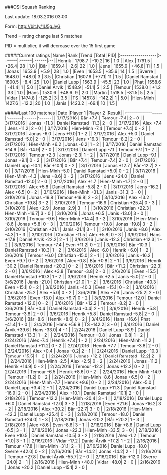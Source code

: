 ###OSI Squash Ranking

Last update: 18.03.2016 03:00

Form: http://bit.ly/1U5gJyG

Trend = rating change last 5 matches

PID = multiplier, it will decrease over the 15 first game

#####Current ratings
|Name              |Rank   |Trend |Total  |PID|
|:------------------|:-------|:------|:------|:--|
|Henrik             | 1798.7 | -10.2| 16 | 1.0 |
|Alex               | 1791.5 | +26.4| 28 | 1.0 |
|Bår                | 1659.4 | -2.6| 22 | 1.0 |
|Jens               | 1655.9 | +46.8| 11 | 1.5 |
|Jonas              | 1653.9 | +5.9 | 28 | 1.0 |
|Even               | 1653.5 | +35.6| 14 | 1.5 |
|Sverre             | 1648.0 | +48.0| 3 | 3.5 |
|Christian          | 1607.6 | +77.1| 11 | 1.5 |
|Daniel Ramstad     | 1600.5 | -8.4| 25 | 1.0 |
|Daniel Lupp        | 1563.9 | -45.5| 23 | 1.0 |
|Phat               | 1558.6 | -41.4| 1 | 5.0 |
|Daniel Årvik       | 1548.9 | -51.1| 5 | 2.5 |
|Temour             | 1538.0 | +1.2 | 33 | 1.0 |
|Hans               | 1530.6 | +48.6| 9 | 2.0 |
|Martin             | 1518.5 | -81.5| 5 | 2.5 |
|Vidar              | 1474.8 | -125.2| 3 | 3.5 |
|TS                 | 1457.8 | -142.2| 1 | 5.0 |
|Hien-Minh          | 1427.6 | -12.2| 20 | 1.0 |
|Janis              | 1423.2 | -69.1| 10 | 1.5 |

#####Last 100 matches
|Date              |Player 1   |Player 2 |Result| 
|:------------------|:-------|:------|:------|
| 3/17/2016 | Bår +7.4 | Temour -7.4| 2 - 0 |
| 3/17/2016 | Jonas +11.3 | Daniel Ramstad -11.3| 2 - 0 |
| 3/17/2016 | Alex +7.4 | Jens -11.2| 2 - 0 |
| 3/17/2016 | Hien-Minh -7.4 | Temour +7.4| 0 - 2 |
| 3/17/2016 | Jonas -6.0 | Jens +9.0| 1 - 2 |
| 3/17/2016 | Alex +5.0 | Daniel Ramstad -5.0| 2 - 0 |
| 3/17/2016 | Jens +16.3 | Temour -8.2| 2 - 0 |
| 3/17/2016 | Hien-Minh +6.2 | Jonas -6.2| 1 - 2 |
| 3/17/2016 | Daniel Ramstad +14.9 | Bår -14.9| 2 - 0 |
| 3/17/2016 | Daniel Lupp -7.1 | Temour +7.1| 1 - 2 |
| 3/17/2016 | Temour +2.3 | Jonas -2.3| 1 - 2 |
| 3/17/2016 | Daniel Lupp -9.1 | Jonas +9.1| 0 - 2 |
| 3/17/2016 | Bår +7.4 | Temour -7.4| 2 - 0 |
| 3/17/2016 | Daniel Lupp -10.1 | Bår +10.1| 0 - 2 |
| 3/17/2016 | Jonas +12.7 | Bår -12.7| 2 - 0 |
| 3/17/2016 | Hien-Minh -5.0 | Daniel Ramstad +5.0| 0 - 2 |
| 3/17/2016 | Hien-Minh -4.3 | Jens +8.6| 0 - 2 |
| 3/17/2016 | Jens +24.0 | Daniel Ramstad -12.0| 2 - 0 |
| 3/17/2016 | Alex +1.7 | Hien-Minh -1.7| 2 - 0 |
| 3/17/2016 | Alex +5.8 | Daniel Ramstad -5.8| 2 - 0 |
| 3/17/2016 | Jens -16.2 | Alex +6.5| 0 - 2 |
| 3/10/2016 | Hien-Minh +31.3 | Janis -31.3| 3 - 0 |
| 3/10/2016 | Jonas -19.8 | Temour +19.8| 2 - 3 |
| 3/10/2016 | Alex -13.2 | Christian +19.8| 3 - 2 |
| 3/10/2016 | Temour -16.9 | Christian +25.4| 0 - 3 |
| 3/10/2016 | Alex +2.9 | Jonas -2.9| 3 - 1 |
| 3/10/2016 | Christian +22.3 | Hien-Minh -16.7| 3 - 0 |
| 3/10/2016 | Jonas +6.5 | Janis -13.0| 3 - 0 |
| 3/10/2016 | Temour -9.6 | Hien-Minh +14.4| 3 - 2 |
| 3/10/2016 | Hien-Minh -8.6 | Jonas +5.8| 0 - 3 |
| 3/10/2016 | Temour +19.8 | Jonas -19.8| 3 - 2 |
| 3/10/2016 | Christian +21.1 | Janis -21.1| 3 - 1 |
| 3/10/2016 | Janis +8.6 | Alex -4.3| 1 - 3 |
| 3/10/2016 | Christian -11.5 | Alex +5.8| 0 - 3 |
| 3/9/2016 | Hans +17.8 | Daniel Årvik -22.2| 2 - 1 |
| 3/6/2016 | Janis -12.3 | Christian +12.3| 1 - 2 |
| 3/6/2016 | Temour -7.4 | Even +11.2| 0 - 2 |
| 3/6/2016 | Bår -10.3 | Daniel Ramstad +10.3| 1 - 2 |
| 3/6/2016 | Alex -6.0 | Henrik +6.0| 1 - 2 |
| 3/6/2016 | Temour +6.0 | Christian -15.0| 2 - 1 |
| 3/6/2016 | Janis -16.2 | Even +9.7| 0 - 2 |
| 3/6/2016 | Alex -0.8 | Bår +0.8| 2 - 1 |
| 3/6/2016 | Henrik -30.2 | Daniel Ramstad +20.2| 0 - 2 |
| 3/6/2016 | Bår +11.2 | Christian -22.3| 2 - 0 |
| 3/6/2016 | Alex +3.8 | Temour -3.8| 2 - 0 |
| 3/6/2016 | Even -15.5 | Daniel Ramstad +10.3| 1 - 2 |
| 3/6/2016 | Henrik +2.5 | Janis -5.0| 2 - 0 |
| 3/6/2016 | Janis -21.0 | Christian +21.0| 1 - 2 |
| 3/6/2016 | Christian -40.3 | Even +15.1| 0 - 2 |
| 3/6/2016 | Janis -40.3 | Even +15.1| 0 - 2 |
| 3/6/2016 | Christian -25.2 | Alex +5.0| 0 - 2 |
| 3/6/2016 | Alex +7.6 | Janis -25.2| 2 - 0 |
| 3/6/2016 | Even -13.0 | Alex +9.7| 0 - 2 |
| 3/6/2016 | Temour -12.0 | Daniel Ramstad +12.0| 0 - 2 |
| 3/6/2016 | Bår +12.2 | Temour -8.2| 2 - 0 |
| 3/6/2016 | Bår +0.4 | Daniel Ramstad -0.4| 2 - 1 |
| 3/6/2016 | Henrik +5.8 | Temour -3.8| 2 - 0 |
| 3/6/2016 | Henrik +5.8 | Daniel Ramstad -5.8| 2 - 0 |
| 3/6/2016 | Bår -8.6 | Henrik +8.6| 0 - 2 |
| 3/4/2016 | Hans +16.6 | Phat -41.4| 1 - 0 |
| 3/4/2016 | Hans +56.9 | TS -142.2| 3 - 0 |
| 3/4/2016 | Daniel Årvik +39.6 | Hans -33.0| 4 - 1 |
| 2/24/2016 | Daniel Lupp -8.9 | Daniel Ramstad +13.3| 1 - 2 |
| 2/24/2016 | Temour +0.8 | Jonas -0.8| 1 - 2 |
| 2/24/2016 | Alex -7.4 | Henrik +7.4| 1 - 2 |
| 2/24/2016 | Hien-Minh -11.2 | Daniel Ramstad +11.2| 0 - 2 |
| 2/24/2016 | Henrik +7.7 | Temour -3.8| 2 - 0 |
| 2/24/2016 | Alex +0.4 | Jonas -0.2| 2 - 1 |
| 2/24/2016 | Daniel Lupp -10.3 | Temour +15.5| 1 - 2 |
| 2/24/2016 | Jonas +12.2 | Daniel Ramstad -12.2| 2 - 0 |
| 2/24/2016 | Hien-Minh -2.5 | Alex +2.5| 0 - 2 |
| 2/24/2016 | Jonas -11.2 | Henrik +14.9| 0 - 2 |
| 2/24/2016 | Temour -12.2 | Jonas +12.2| 0 - 2 |
| 2/24/2016 | Temour -6.5 | Henrik +8.6| 0 - 2 |
| 2/24/2016 | Hien-Minh -14.9 | Temour +11.2| 0 - 2 |
| 2/24/2016 | Hien-Minh -8.6 | Jonas +6.5| 0 - 2 |
| 2/24/2016 | Hien-Minh -7.7 | Henrik +9.6| 0 - 2 |
| 2/24/2016 | Alex -5.0 | Daniel Lupp +3.4| 2 - 1 |
| 2/24/2016 | Daniel Lupp +11.3 | Daniel Ramstad -16.9| 2 - 0 |
| 2/24/2016 | Alex +10.1 | Daniel Ramstad -10.1| 2 - 0 |
| 2/18/2016 | Temour +12.2 | Hien-Minh -20.4| 3 - 1 |
| 2/18/2016 | Daniel Lupp +6.0 | Daniel Ramstad -12.0| 3 - 2 |
| 2/18/2016 | Even +21.6 | Jonas -16.2| 3 - 2 |
| 2/18/2016 | Alex +30.2 | Bår -22.7| 3 - 0 |
| 2/18/2016 | Hien-Minh -42.3 | Daniel Lupp +25.4| 0 - 3 |
| 2/18/2016 | Temour -18.0 | Daniel Ramstad +24.0| 1 - 3 |
| 2/18/2016 | Jonas -20.2 | Bår +20.2| 1 - 3 |
| 2/18/2016 | Alex +8.6 | Even -8.6| 3 - 1 |
| 2/18/2016 | Bår +8.6 | Daniel Lupp -6.5| 3 - 1 |
| 2/18/2016 | Jonas +22.3 | Hien-Minh -33.5| 3 - 0 |
| 2/18/2016 | Even +10.5 | Daniel Ramstad -10.5| 3 - 2 |
| 2/18/2016 | Alex -1.2 | Temour +1.0| 3 - 1 |
| 2/16/2016 | Vidar -17.2 | Daniel Årvik +17.2| 1 - 2 |
| 2/16/2016 | Temour +17.8 | Hien-Minh -31.1| 2 - 1 |
| 2/16/2016 | Daniel Lupp -18.0 | Sverre +42.0| 0 - 2 |
| 2/16/2016 | Bår +14.2 | Jonas -14.2| 2 - 1 |
| 2/16/2016 | Temour +27.8 | Daniel Årvik -55.7| 2 - 0 |
| 2/16/2016 | Bår +12.0 | Sverre -24.0| 2 - 1 |
| 2/16/2016 | Hien-Minh +48.0 | Vidar -48.0| 2 - 0 |
| 2/16/2016 | Jonas +20.2 | Daniel Lupp -15.1| 2 - 0 |
